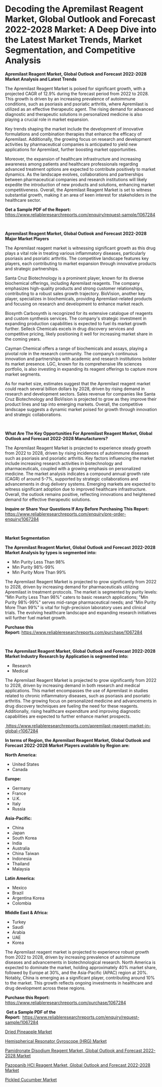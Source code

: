 <p><h1>Decoding the Apremilast Reagent Market, Global Outlook and Forecast 2022-2028 Market: A Deep Dive into the Latest Market Trends, Market Segmentation, and Competitive Analysis</h1></p><p><strong>Apremilast Reagent Market, Global Outlook and Forecast 2022-2028 Market Analysis and Latest Trends</strong></p>
<p><p>The Apremilast Reagent Market is poised for significant growth, with a projected CAGR of 12.9% during the forecast period from 2022 to 2028. This growth is driven by an increasing prevalence of autoimmune conditions, such as psoriasis and psoriatic arthritis, where Apremilast is utilized as an effective therapeutic agent. The rising demand for advanced diagnostic and therapeutic solutions in personalized medicine is also playing a crucial role in market expansion.</p><p>Key trends shaping the market include the development of innovative formulations and combination therapies that enhance the efficacy of Apremilast. Additionally, the growing focus on research and development activities by pharmaceutical companies is anticipated to yield new applications for Apremilast, further boosting market opportunities.</p><p>Moreover, the expansion of healthcare infrastructure and increasing awareness among patients and healthcare professionals regarding advanced treatment options are expected to contribute positively to market dynamics. As the landscape evolves, collaborations and partnerships between pharmaceutical companies and research institutions will likely expedite the introduction of new products and solutions, enhancing market competitiveness. Overall, the Apremilast Reagent Market is set to witness substantial growth, making it an area of keen interest for stakeholders in the healthcare sector.</p></p>
<p><strong>Get a Sample PDF of the Report:&nbsp;</strong> <a href="https://www.reliableresearchreports.com/enquiry/request-sample/1067284?utm_campaign=10&utm_medium=2&utm_source=Github&utm_content=ia&utm_term=04122024&utm_id=apremilast-reagent-market-global-outlook-and-forecast-2022-2028">https://www.reliableresearchreports.com/enquiry/request-sample/1067284</a></p>
<p>&nbsp;</p>
<p><strong>Apremilast Reagent Market, Global Outlook and Forecast 2022-2028 Major Market Players</strong></p>
<p><p>The Apremilast reagent market is witnessing significant growth as this drug plays a vital role in treating various inflammatory diseases, particularly psoriasis and psoriatic arthritis. The competitive landscape features key players, each contributing to market expansion through innovative products and strategic partnerships.</p><p>Santa Cruz Biotechnology is a prominent player, known for its diverse biochemical offerings, including Apremilast reagents. The company emphasizes high-quality products and strong customer relationships, contributing to a robust sales growth trajectory. BioVision, another key player, specializes in biochemicals, providing Apremilast-related products and focusing on research and development to enhance market reach.</p><p>Biosynth Carbosynth is recognized for its extensive catalogue of reagents and custom synthesis services. The company's strategic investment in expanding production capabilities is expected to fuel its market growth further. Selleck Chemicals excels in drug discovery services and competitive pricing, likely positioning it well for increasing market share in the coming years.</p><p>Cayman Chemical offers a range of biochemicals and assays, playing a pivotal role in the research community. The company’s continuous innovation and partnerships with academic and research institutions bolster its market presence. LGC, known for its comprehensive life sciences portfolio, is also investing in expanding its reagent offerings to capture more market segments.</p><p>As for market size, estimates suggest that the Apremilast reagent market could reach several billion dollars by 2028, driven by rising demand in research and development sectors. Sales revenue for companies like Santa Cruz Biotechnology and BioVision is projected to grow as they improve their product lines and tap into emerging markets. Overall, the competitive landscape suggests a dynamic market poised for growth through innovation and strategic collaborations.</p></p>
<p>&nbsp;</p>
<p><strong>What Are The Key Opportunities For Apremilast Reagent Market, Global Outlook and Forecast 2022-2028 Manufacturers?</strong></p>
<p><p>The Apremilast Reagent Market is projected to experience steady growth from 2022 to 2028, driven by rising incidences of autoimmune diseases such as psoriasis and psoriatic arthritis. Key factors influencing the market include increasing research activities in biotechnology and pharmaceuticals, coupled with a growing emphasis on personalized medicine. The market analysis indicates a compound annual growth rate (CAGR) of around 5-7%, supported by strategic collaborations and advancements in drug delivery systems. Emerging markets are expected to witness significant adoption due to improved healthcare infrastructure. Overall, the outlook remains positive, reflecting innovations and heightened demand for effective therapeutic solutions.</p></p>
<p><strong>Inquire or Share Your Questions If Any Before Purchasing This Report:</strong> <a href="https://www.reliableresearchreports.com/enquiry/pre-order-enquiry/1067284?utm_campaign=10&utm_medium=2&utm_source=Github&utm_content=ia&utm_term=04122024&utm_id=apremilast-reagent-market-global-outlook-and-forecast-2022-2028">https://www.reliableresearchreports.com/enquiry/pre-order-enquiry/1067284</a></p>
<p>&nbsp;</p>
<p><strong>Market Segmentation</strong></p>
<p><strong>The Apremilast Reagent Market, Global Outlook and Forecast 2022-2028 Market Analysis by types is segmented into:</strong></p>
<p><ul><li>Min Purity Less Than 98%</li><li>Min Purity 98%-99%</li><li>Min Purity More Than 99%</li></ul></p>
<p><p>The Apremilast Reagent Market is projected to grow significantly from 2022 to 2028, driven by increasing demand for pharmaceuticals utilizing Apremilast in treatment protocols. The market is segmented by purity levels: "Min Purity Less Than 98%" caters to basic research applications; "Min Purity 98%-99%" serves mid-range pharmaceutical needs; and "Min Purity More Than 99%" is vital for high-precision laboratory uses and clinical trials. The evolving healthcare landscape and expanding research initiatives will further fuel market growth.</p></p>
<p><strong>Purchase this Report:&nbsp;</strong><a href="https://www.reliableresearchreports.com/purchase/1067284?utm_campaign=10&utm_medium=2&utm_source=Github&utm_content=ia&utm_term=04122024&utm_id=apremilast-reagent-market-global-outlook-and-forecast-2022-2028">https://www.reliableresearchreports.com/purchase/1067284</a></p>
<p>&nbsp;</p>
<p><strong>The Apremilast Reagent Market, Global Outlook and Forecast 2022-2028 Market Industry Research by Application is segmented into:</strong></p>
<p><ul><li>Research</li><li>Medical</li></ul></p>
<p><p>The Apremilast Reagent Market is projected to grow significantly from 2022 to 2028, driven by increasing demand in both research and medical applications. This market encompasses the use of Apremilast in studies related to chronic inflammatory diseases, such as psoriasis and psoriatic arthritis. The growing focus on personalized medicine and advancements in drug discovery techniques are fueling the need for these reagents. Additionally, rising healthcare expenditure and improving diagnostic capabilities are expected to further enhance market prospects.</p></p>
<p><a href="https://www.reliableresearchreports.com/apremilast-reagent-market-in-global-r1067284?utm_campaign=10&utm_medium=2&utm_source=Github&utm_content=ia&utm_term=04122024&utm_id=apremilast-reagent-market-global-outlook-and-forecast-2022-2028">&nbsp;https://www.reliableresearchreports.com/apremilast-reagent-market-in-global-r1067284</a></p>
<p><strong>In terms of Region, the Apremilast Reagent Market, Global Outlook and Forecast 2022-2028 Market Players available by Region are:</strong></p>
<p>
    <p> <strong> North America: </strong>
        <ul>
            <li>United States</li>
            <li>Canada</li>
        </ul>
        </p> 
    <p> <strong> Europe: </strong>
        <ul>
            <li>Germany</li>
            <li>France</li>
            <li>U.K.</li>
            <li>Italy</li>
            <li>Russia</li>
        </ul>
        </p> 
    <p> <strong> Asia-Pacific: </strong>
        <ul>
            <li>China</li>
            <li>Japan</li>
            <li>South Korea</li>
            <li>India</li>
            <li>Australia</li>
            <li>China Taiwan</li>
            <li>Indonesia</li>
            <li>Thailand</li>
            <li>Malaysia</li>
        </ul>
        </p> 
    <p> <strong> Latin America: </strong>
        <ul>
            <li>Mexico</li>
            <li>Brazil</li>
            <li>Argentina Korea</li>
            <li>Colombia</li>
        </ul>
        </p> 
    <p> <strong> Middle East & Africa: </strong>
        <ul>
            <li>Turkey</li>
            <li>Saudi</li>
            <li>Arabia</li>
            <li>UAE</li>
            <li>Korea</li>
        </ul>
    </p>
    </p>
<p><p>The Apremilast reagent market is projected to experience robust growth from 2022 to 2028, driven by increasing prevalence of autoimmune diseases and advancements in biotechnological research. North America is expected to dominate the market, holding approximately 40% market share, followed by Europe at 30%, and the Asia-Pacific (APAC) region at 20%. Notably, China is emerging as a significant player, contributing around 10% to the market. This growth reflects ongoing investments in healthcare and drug development across these regions.</p></p>
<p><strong>Purchase this Report: </strong><a href="https://www.reliableresearchreports.com/purchase/1067284?utm_campaign=10&utm_medium=2&utm_source=Github&utm_content=ia&utm_term=04122024&utm_id=apremilast-reagent-market-global-outlook-and-forecast-2022-2028">https://www.reliableresearchreports.com/purchase/1067284</a></p>
<p>&nbsp;<strong>Get a Sample PDF of the Report:&nbsp;&nbsp;</strong><a href="https://www.reliableresearchreports.com/enquiry/request-sample/1067284?utm_campaign=10&utm_medium=2&utm_source=Github&utm_content=ia&utm_term=04122024&utm_id=apremilast-reagent-market-global-outlook-and-forecast-2022-2028">https://www.reliableresearchreports.com/enquiry/request-sample/1067284</a></p>
<p><strong></strong></p>
<p><p><a href="https://www.linkedin.com/pulse/dried-pineapple-market-research-report-exploring-size-revenue-zad6c?utm_campaign=10&utm_medium=2&utm_source=Github&utm_content=ia&utm_term=04122024&utm_id=apremilast-reagent-market-global-outlook-and-forecast-2022-2028">Dried Pineapple Market</a></p><p><a href="https://issuu.com/reportprime-2/docs/hemispherical-resonator-gyroscope-hrg-market-size-?utm_campaign=10&utm_medium=2&utm_source=Github&utm_content=ia&utm_term=04122024&utm_id=apremilast-reagent-market-global-outlook-and-forecast-2022-2028">Hemispherical Resonator Gyroscope (HRG) Market</a></p><p><a href="https://github.com/mahnoor2003/Market-Research-Report-List-6/blob/main/pamidronate-disodium-reagent-market-global-outlook-and-forecast-2022-2028-market.md?utm_campaign=10&utm_medium=2&utm_source=Github&utm_content=ia&utm_term=04122024&utm_id=apremilast-reagent-market-global-outlook-and-forecast-2022-2028">Pamidronate Disodium Reagent Market, Global Outlook and Forecast 2022-2028 Market</a></p><p><a href="https://github.com/ygfu6u/Market-Research-Report-List-1/blob/main/pazopanib-hcl-reagent-market-global-outlook-and-forecast-2022-2028-market.md?utm_campaign=10&utm_medium=2&utm_source=Github&utm_content=ia&utm_term=04122024&utm_id=apremilast-reagent-market-global-outlook-and-forecast-2022-2028">Pazopanib HCl Reagent Market, Global Outlook and Forecast 2022-2028 Market</a></p><p><a href="https://www.linkedin.com/pulse/pickled-cucumber-landscape-product-spectrum-market-7njwc?utm_campaign=10&utm_medium=2&utm_source=Github&utm_content=ia&utm_term=04122024&utm_id=apremilast-reagent-market-global-outlook-and-forecast-2022-2028">Pickled Cucumber Market</a></p></p>